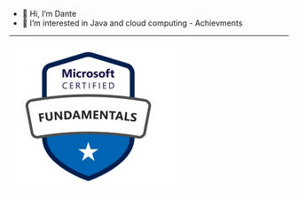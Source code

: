 - 👋 Hi, I’m Dante
- 👀 I’m interested in Java and cloud computing - Achievments
<hr/>
<img src="assets/az_f.png" alt="Mi Imagen" width="300">
